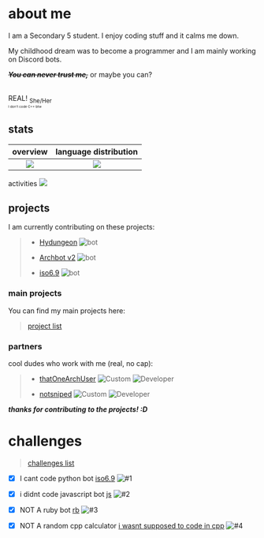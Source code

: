 # about me

<p> I am a Secondary 5 student. I enjoy coding stuff and it calms me down. </p>
<p> My childhood dream was to become a programmer and I am mainly working on Discord bots. </p>

~~***You can never trust me,***~~ or maybe you can?

<br> REAL!
<sub> She/Her </sub> <br>
<sub><sub><sub><sub> I don't code C++ btw </sub></sub></sub></sub>

## stats

overview                   |language distribution
:-------------------------:|:-------------------------:
![](https://github-readme-stats.vercel.app/api?username=archisha69&show_icons=true&hide_border=true&line_height=20&title_color=3de6e6&icon_color=1da998&show_owner=true&count_private=true&theme=dark)   |  ![](https://github-readme-stats.vercel.app/api/top-langs/?username=archisha69&hide_border=true&title_color=3de6e6&layout=default&langs_count=10&theme=dark)

activities
![](https://activity-graph.herokuapp.com/graph?username=archisha69&bg_color=0d1117&color=3de6e6&line=3de6e6&point=FFFFFF&hide_border=true)

## projects

<p> I am currently contributing on these projects: </p>

> + [Hydungeon](https://github.com/thatOneArchUser/hydungeon) ![bot](https://img.shields.io/badge/-skybloc-64991b?style=flat)
>
> + [Archbot v2](https://github.com/thatOneArchUser/cpp-discord-bot) ![bot](https://img.shields.io/badge/-minor-0d77ac?style=flat)
>
> + [iso6.9](https://github.com/PyBotDevs/iso6.9-python) ![bot](https://img.shields.io/badge/-was%20a%20testbot%20and%20it%20no%20work-909090?style=flat)

### main projects

<p> You can find my main projects here: </p>

> [project list](https://github.com/stars/archisha69/lists/main-list)

### partners

<p> cool dudes who work with me (real, no cap): </p>

> + [thatOneArchUser](https://github.com/thatOneArchUser) ![Custom](https://img.shields.io/badge/-i%20use%20arch%20btw-1793d1?style=flat) ![Developer](https://img.shields.io/badge/-thatOneCppGuy-f15b92?style=flat)
>
> + [notsniped](https://github.com/notsniped) ![Custom](https://img.shields.io/badge/-i%20use%20arch%20btw-1793d1?style=flat) ![Developer](https://img.shields.io/badge/-thatOneHtmlGuy-f69f25?style=flat)

***thanks for contributing to the projects! :D***

# challenges

> [challenges list](https://github.com/stars/archisha69/lists/challenges-list)

- [x] I cant code python bot [iso6.9](https://github.com/PyBotDevs/iso6.9-python) ![#1](https://img.shields.io/badge/-my%20main%20is%20python-3d8cd4?style=flat)

- [x] i didnt code javascript bot [js](https://github.com/archisha69/js) ![#2](https://img.shields.io/badge/-idk%20anymore-ffe542?style=flat)

- [x] NOT A ruby bot [rb](https://github.com/archisha69/rb) ![#3](https://img.shields.io/badge/-5%20hour%20ruby-570c0c?style=flat)

- [x] NOT A random cpp calculator [i wasnt supposed to code in cpp](https://github.com/archisha69/something-that-will-never-work) ![#4](https://img.shields.io/badge/-no%20error%20compile%20success-f15b92?style=flat)

<!-- - [ ] kotlin bot [kt](https://github.com/archisha69/kt) ![#4](https://img.shields.io/badge/-cant%20syntax-c784ff?style=flat) 
- [ ] java bot [java]() ![#5]-->

